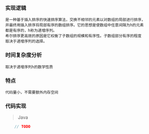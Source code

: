 ### 实现逻辑

    是一种基于插入排序的快速排序算法，交换不相邻的元素以对数组的局部进行排序，
    并最终用插入排序将局部有序的数组排序。它的思想是使数组中任意间隔为h的元素
    都是有序的，h称为递增序列。
    希尔排序更高效的原因是它权衡了子数组的规模和有序性。子数组部分有序的程度
    取决于递增序列的选择。

### 时间复杂度分析

    取决于递增序列h的数学性质
    
### 特点

    代码量小，不需要额外内存空间
    
### 代码实现

> Java

```java
    // TODO
```